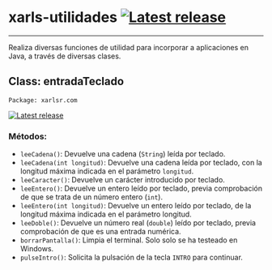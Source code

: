 # xarls-utilidades  [![Latest release](https://img.shields.io/badge/release-1.6.1-blue)]() #

----------

Realiza diversas funciones de utilidad para incorporar a aplicaciones en Java, a través de diversas clases.

## Class: entradaTeclado ##

`Package: xarlsr.com`

[![Latest release](https://img.shields.io/badge/dependencies:-Apache_Commons_Lang_3.12.0-green)](https://mvnrepository.com/artifact/org.apache.commons/commons-lang3)

### Métodos: ###
- `leeCadena()`: Devuelve una cadena (`String`) leída por teclado.
- `leeCadena(int longitud)`: Devuelve una cadena leída por teclado, con la longitud máxima indicada en el parámetro `longitud`.
- `leeCaracter()`: Devuelve un carácter introducido por teclado.
- `leeEntero()`: Devuelve un entero leído por teclado, previa comprobación de que se trata de un número entero (`int`).
- `leeEntero(int longitud)`: Devuelve un entero leído por teclado, de la longitud máxima indicada en el parámetro longitud.
- `leeDoble()`: Devuelve un número real (`double`) leído por teclado, previa comprobación de que es una entrada numérica.
- `borrarPantalla()`: Limpia el terminal. Solo solo se ha testeado en Windows.
- `pulseIntro()`: Solicita la pulsación de la tecla `INTRO` para continuar.
